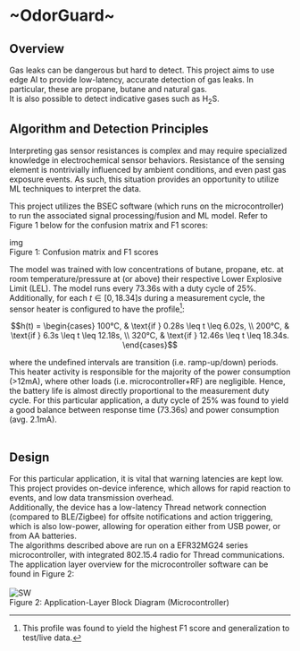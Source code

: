 # ~OdorGuard~

## Overview 
Gas leaks can be dangerous but hard to detect. This project aims to use edge AI to provide low-latency, accurate detection of gas leaks. In particular, these are propane, butane and natural gas.<br>
It is also possible to detect indicative gases such as H<sub>2</sub>S.

## Algorithm and Detection Principles
Interpreting gas sensor resistances is complex and may require specialized knowledge in electrochemical sensor behaviors. Resistance of the sensing element is nontrivially influenced by ambient conditions, and even past gas exposure events. As such, this situation provides an opportunity to utilize ML techniques to interpret the data.<br>

This project utilizes the BSEC software (which runs on the microcontroller) to run the associated signal processing/fusion and ML model. Refer to Figure 1 below for the confusion matrix and F1 scores:<br>

img<br>
Figure 1: Confusion matrix and F1 scores<br>

The model was trained with low concentrations of butane, propane, etc. at room temperature/pressure at (or above) their respective Lower Explosive Limit (LEL). The model runs every 73.36s with a duty cycle of 25%.<br>
Additionally, for each $t \in [0, 18.34]s$ during a measurement cycle, the sensor heater is configured to have the profile[^1]:
```math
h(t) = \begin{cases}
  100°C, & \text{if } 0.28s \leq t \leq 6.02s, \\
  200°C, & \text{if } 6.3s \leq t \leq 12.18s, \\
  320°C, & \text{if } 12.46s \leq t \leq 18.34s.
\end{cases}
```
where the undefined intervals are transition (i.e. ramp-up/down) periods. This heater activity is responsible for the majority of the power consumption (>12mA), where other loads (i.e. microcontroller+RF) are negligible. Hence, the battery life is almost directly proportional to the measurement duty cycle. For this particular application, a duty cycle of 25% was found to yield a good balance between response time (73.36s) and power consumption (avg. 2.1mA).
<br><br>

## Design
For this particular application, it is vital that warning latencies are kept low. This project provides on-device inference, which allows for rapid reaction to events, and low data transmission overhead.<br>
Additionally, the device has a low-latency Thread network connection (compared to BLE/Zigbee) for offsite notifications and action triggering, which is also low-power, allowing for operation either from USB power, or from AA batteries.<br>
The algorithms described above are run on a EFR32MG24 series microcontroller, with integrated 802.15.4 radio for Thread communications.<br>
The application layer overview for the microcontroller software can be found in Figure 2:<br><br>
![SW](https://github.com/J0JIng/OdorGuard/blob/main/Doc/sw.png)<br>
Figure 2: Application-Layer Block Diagram (Microcontroller)<br>



[^1]: This profile was found to yield the highest F1 score and generalization to test/live data.
